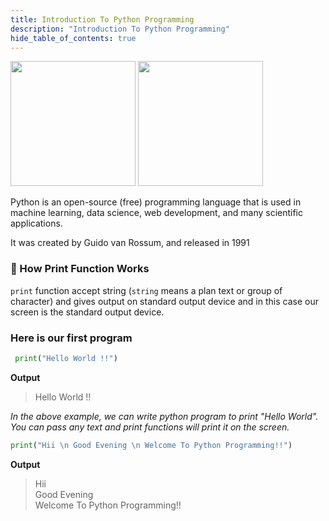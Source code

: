 ```yaml
---
title: Introduction To Python Programming
description: "Introduction To Python Programming"
hide_table_of_contents: true
---
```


<img src="/python/00/pythonlogo.png" alt="" height="200px"/>
<img src="/python/00/guido-vann-rossum.png" alt="" height="200px"/>

Python is an open-source (free) programming language that is used in machine learning, data science, web development, and many scientific applications.

It was created by Guido van Rossum, and released in 1991

### 🤔 How Print Function Works

`print` function accept string (`string` means a plan text or group of character) and gives output on standard output device and in this case our screen is the standard output device.

###  Here is our first program

```python title="hello world.py" showLineNumbers="true
 print("Hello World !!")
```

**Output**
> Hello World !!

*In the above example, we can write python program to print "Hello World". You can pass any text and print functions will print it on the screen.*

```python title="sample.py" showLineNumbers="true
print("Hii \n Good Evening \n Welcome To Python Programming!!")
```
**Output**
> Hii<br/>
>Good Evening<br/>
>Welcome To Python Programming!!<br/>


